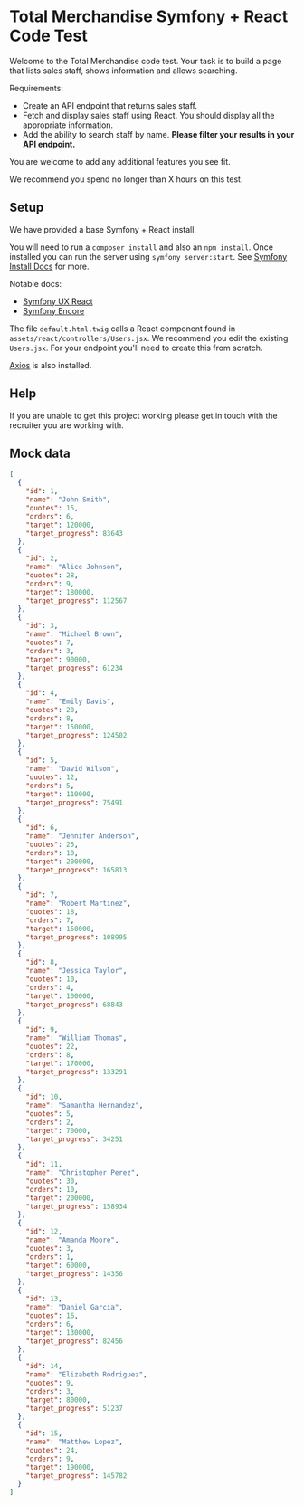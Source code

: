 # Total Merchandise Symfony + React Code Test

Welcome to the Total Merchandise code test. Your task is to build a page that lists sales staff, shows information and allows searching.

Requirements:
- Create an API endpoint that returns sales staff.
- Fetch and display sales staff using React. You should display all the appropriate information.
- Add the ability to search staff by name. **Please filter your results in your API endpoint.**

You are welcome to add any additional features you see fit.

We recommend you spend no longer than X hours on this test.

## Setup

We have provided a base Symfony + React install.

You will need to run a `composer install` and also an `npm install`. Once installed you can run the server using `symfony server:start`. See [Symfony Install Docs](https://symfony.com/doc/current/setup.html) for more.

Notable docs:

- [Symfony UX React](https://symfony.com/bundles/ux-react/current/index.html)
- [Symfony Encore](https://symfony.com/doc/current/frontend.html#webpack-encore)

The file `default.html.twig` calls a React component found in `assets/react/controllers/Users.jsx`. We recommend you edit the existing `Users.jsx`. For your endpoint you'll need to create this from scratch.

[Axios](https://github.com/axios/axios) is also installed.

## Help

If you are unable to get this project working please get in touch with the recruiter you are working with.

## Mock data

```json
[
  {
    "id": 1,
    "name": "John Smith",
    "quotes": 15,
    "orders": 6,
    "target": 120000,
    "target_progress": 83643
  },
  {
    "id": 2,
    "name": "Alice Johnson",
    "quotes": 28,
    "orders": 9,
    "target": 180000,
    "target_progress": 112567
  },
  {
    "id": 3,
    "name": "Michael Brown",
    "quotes": 7,
    "orders": 3,
    "target": 90000,
    "target_progress": 61234
  },
  {
    "id": 4,
    "name": "Emily Davis",
    "quotes": 20,
    "orders": 8,
    "target": 150000,
    "target_progress": 124502
  },
  {
    "id": 5,
    "name": "David Wilson",
    "quotes": 12,
    "orders": 5,
    "target": 110000,
    "target_progress": 75491
  },
  {
    "id": 6,
    "name": "Jennifer Anderson",
    "quotes": 25,
    "orders": 10,
    "target": 200000,
    "target_progress": 165813
  },
  {
    "id": 7,
    "name": "Robert Martinez",
    "quotes": 18,
    "orders": 7,
    "target": 160000,
    "target_progress": 108995
  },
  {
    "id": 8,
    "name": "Jessica Taylor",
    "quotes": 10,
    "orders": 4,
    "target": 100000,
    "target_progress": 68843
  },
  {
    "id": 9,
    "name": "William Thomas",
    "quotes": 22,
    "orders": 8,
    "target": 170000,
    "target_progress": 133291
  },
  {
    "id": 10,
    "name": "Samantha Hernandez",
    "quotes": 5,
    "orders": 2,
    "target": 70000,
    "target_progress": 34251
  },
  {
    "id": 11,
    "name": "Christopher Perez",
    "quotes": 30,
    "orders": 10,
    "target": 200000,
    "target_progress": 158934
  },
  {
    "id": 12,
    "name": "Amanda Moore",
    "quotes": 3,
    "orders": 1,
    "target": 60000,
    "target_progress": 14356
  },
  {
    "id": 13,
    "name": "Daniel Garcia",
    "quotes": 16,
    "orders": 6,
    "target": 130000,
    "target_progress": 82456
  },
  {
    "id": 14,
    "name": "Elizabeth Rodriguez",
    "quotes": 9,
    "orders": 3,
    "target": 80000,
    "target_progress": 51237
  },
  {
    "id": 15,
    "name": "Matthew Lopez",
    "quotes": 24,
    "orders": 9,
    "target": 190000,
    "target_progress": 145782
  }
]
```